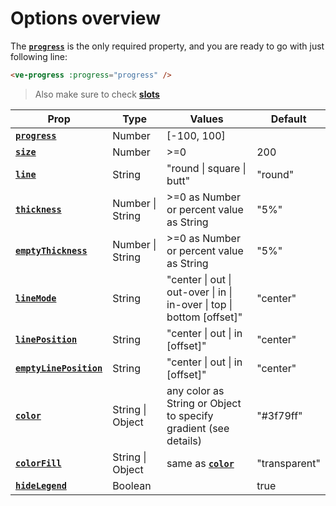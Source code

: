 # Options overview

The **[`progress`](./progress)** is the only required property, and you are ready to go with just following line:

```html
<ve-progress :progress="progress" />
```

> Also make sure to check **[slots](../slots/default)**

| Prop                                           | Type             | Values                                                                 | Default                  |
|------------------------------------------------|------------------|------------------------------------------------------------------------|--------------------------|
| **[`progress`](./progress)**                   | Number           | \[-100, 100]                                                           |                          |
| **[`size`](./size)**                           | Number           | >=0                                                                    | 200                      |
| **[`line`](./line)**                           | String           | "round \| square \| butt"                                              | "round"                  |
| **[`thickness`](./thickness)**                 | Number \| String | \>=0 as Number or percent value as String                              | "5%"                     |
| **[`emptyThickness`](./emptyThickness)**       | Number \| String | \>=0 as Number or percent value as String                              | "5%"                     |
| **[`lineMode`](./lineMode)**                   | String           | "center \| out \| out-over \| in \| in-over \| top \| bottom [offset]" | "center"                 |
| **[`linePosition`](./linePosition)**           | String           | "center \| out \| in [offset]"                                         | "center"                 |
| **[`emptyLinePosition`](./emptyLinePosition)** | String           | "center \| out \| in [offset]"                                         | "center"                 |
| **[`color`](./color)**                         | String \| Object | any color as String or Object to specify gradient (see details)        | "#3f79ff"                |
| **[`colorFill`](./colorFill)**                 | String \| Object | same as **[`color`](./color)**                                         | "transparent"      <br/> |
| **[`hideLegend`](./hideLegend)**               | Boolean          |                                                                        | true                     |

[//]: # (| **[`emptyColor`]&#40;./emptyColor&#41;**               | String \| Object           | same as `color`                                                                                                                                     | "#e6e9f0"          |)

[//]: # (| **[`emptyColorFill`]&#40;./emptyColorFill&#41;**       | String \| Object           | same as `color`                                                                                                                                     | "transparent"      |)


[//]: # (| **[`legend`]&#40;./legend&#41;**                       | Number \| String           | any number, accepts a `.` or `","` as decimals delimiter and simple formatting                                                                      |                    |)

[//]: # (| **[`legendFormatter`]&#40;./legendFormatter&#41;**     | Function                   | Function that returns formatted value                                                                                                               |                    |)

[//]: # (| **[`animation`]&#40;./animation&#41;**                 | String                     | "default \| rs \| loop \| reverse \| bounce [duration delay]"                                                                                       | "default 1000 400" |)

[//]: # (| **[`loading`]&#40;./loading&#41;**                     | Boolean                    |                                                                                                                                                     | false              |)

[//]: # (| **[`loader`]&#40;./loader&#41;**                       | Object                     | { [thickness, color, lineMode, line, opacity ]}                                                                                                     |                    |)

[//]: # (| **[`determinate`]&#40;./determinate&#41;**             | Boolean                    |                                                                                                                                                     | false              |)

[//]: # (| **[`nodata`]&#40;./nodata&#41;**                       | Boolean                    |                                                                                                                                                     | false              |)

[//]: # (| **[`angle`]&#40;./angle&#41;**                         | Number                     | any Number                                                                                                                                          | -90                |)

[//]: # (| **[`fontSize`]&#40;./fontSize&#41;**                   | String                     | any valid CSS value                                                                                                                                 | "1rem"             |)

[//]: # (| **[`fontColor`]&#40;./fontColor&#41;**                 | String                     | any valid CSS value                                                                                                                                 | "gray"             |)

[//]: # (| **[`legendClass`]&#40;./legendClass&#41;**             | String                     | any                                                                                                                                                 |                    |)

[//]: # (| **[`dash`]&#40;./dash&#41;**                           | String                     | "[strict] count spacing"                                                                                                                            |                    |)

[//]: # (| **[`half`]&#40;./half&#41;**                           | Boolean                    |                                                                                                                                                     | false              |)

[//]: # (| **[`gap`]&#40;./gap&#41;**                             | Number                     | any Number that defines the gap between multiple circles in pixel                                                                                   | 0                  |)

[//]: # (| **[`dot`]&#40;./dot&#41;**                             | String \| Number \| Object | Accepts size, color and other styles as Number, descriptive string `"size [color]"` or object `{size [, backgroundColor, widht, borderRadius ...]}` | 0                  |)

[//]: # (| **[`reverse`]&#40;./reverse&#41;**                     | Boolean                    |                                                                                                                                                     | false              |)

[//]: # (| **[`data`]&#40;./data&#41;**                           | Array                      | defines multiple circles, takes as values Objects with almost all props defined above                                                               |                    |)
